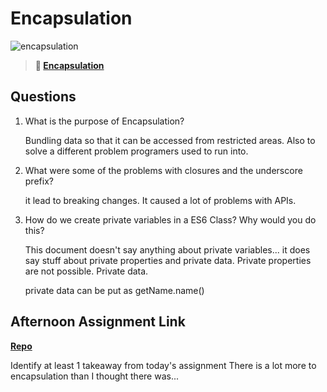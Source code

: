 # Encapsulation

![encapsulation](https://bcw.blob.core.windows.net/public/img/journals/5838157482080222)

> **📖 [Encapsulation](https://codeworksacademy.com/fs-student-guide/resources/wk3/02-Encapsulation)**

## Questions

1. What is the purpose of Encapsulation?

    Bundling data so that it can be accessed from restricted areas. Also to solve a different problem programers used to run into.

2. What were some of the problems with closures and the underscore prefix?

    it lead to breaking changes. It caused a lot of problems with APIs.

3. How do we create private variables in a ES6 Class? Why would you do this?

    This document doesn't say anything about private variables... it does say stuff about private properties and private data. Private properties are not possible. Private data.

    private data can be put as getName.name()

## Afternoon Assignment Link

**[Repo](https://github.com/autumnlay/<ASSIGNMENT_REPO>)**

Identify at least 1 takeaway from today's assignment
     There is a lot more to encapsulation than I thought there was...